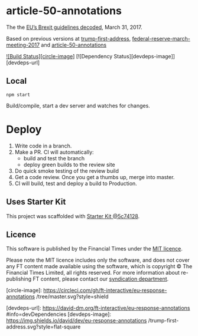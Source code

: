# article-50-annotations

The the [EU’s Brexit guidelines decoded](https://ig.ft.com/eu-brexit-gudielines-annotated), March 31, 2017. 

Based on previous versions at [trump-first-address](https://github.com/ft-interactive/trump-first-address), [federal-reserve-march-meeting-2017](https://github.com/ft-interactive/federal-reserve-march-meeting-2017) and [article-50-annotations](https://github.com/ft-interactive/article-50-annotations)

[![Build Status][circle-image]][circle-url] [![Dependency Status][devdeps-image]][devdeps-url]

## Local

```
npm start
```

Build/compile, start a dev server and watches for changes.

# Deploy

1. Write code in a branch.
2. Make a PR. CI will automatically:
    * build and test the branch
    * deploy green builds to the review site
3. Do quick smoke testing of the review build
4. Get a code review. Once you get a thumbs up, merge into master.
5. CI will build, test and deploy a build to Production.


## Uses Starter Kit

This project was scaffolded with [Starter Kit @5c74128](https://github.com/ft-interactive/starter-kit/tree/5c74128).

## Licence
This software is published by the Financial Times under the [MIT licence](http://opensource.org/licenses/MIT).

Please note the MIT licence includes only the software, and does not cover any FT content made available using the software, which is copyright &copy; The Financial Times Limited, all rights reserved. For more information about re-publishing FT content, please contact our [syndication department](http://syndication.ft.com/).

<!-- badge URLs -->
[circle-url]: https://circleci.com/gh/ft-interactive/eu-response-annotations 
[circle-image]: https://circleci.com/gh/ft-interactive/eu-response-annotations /tree/master.svg?style=shield

[devdeps-url]: https://david-dm.org/ft-interactive/eu-response-annotations #info=devDependencies
[devdeps-image]: https://img.shields.io/david/dev/eu-response-annotations /trump-first-address.svg?style=flat-square
